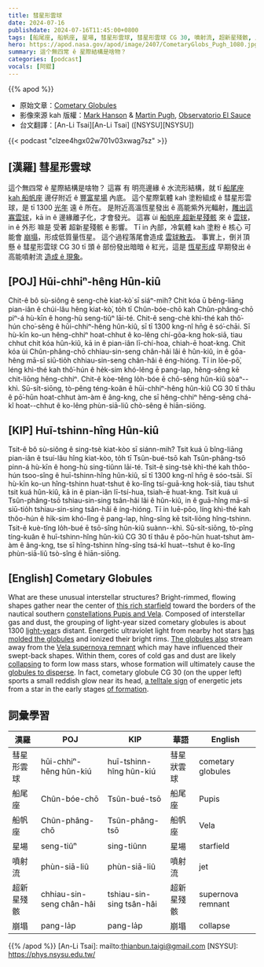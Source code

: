 ```yaml
---
title: 彗星形雲球
date: 2024-07-16
publishdate: 2024-07-16T11:45:00+0800
tags: [船尾座, 船帆座, 星場, 彗星形雲球, 彗星形雲球 CG 30, 噴射流, 超新星殘骸, 崩塌]
hero: https://apod.nasa.gov/apod/image/2407/CometaryGlobs_Pugh_1080.jpg
summary: 這个無四常 ê 星際結構是啥物？
categories: [podcast]
vocals: [阿錕]
---
```


{{% apod %}}

- 原始文章：[Cometary Globules](https://apod.nasa.gov/apod/ap240716.html)
- 影像來源 kah 版權：[Mark Hanson](https://www.hansonastronomy.com/bio) & [Martin Pugh](https://www.martinpughastrophotography.space/about), [Observatorio El Sauce](https://obstech.cl/)
- 台文翻譯：[An-Li Tsai][An-Li Tsai] ([NSYSU][NSYSU])

{{< podcast "clzee4hgx02w701v03xwag7sz" >}}

## [漢羅] 彗星形雲球
這个無四常 ê 星際結構是啥物？
這寡 有 明亮邊緣 ê 水流形結構，就 tī [船尾座 kah 船帆座][constellations Pupis and Vela] 邊仔附近 ê [豐富星場][this rich starfield] 內底。
這个星際氣體 kah 塗粉組成 ê 彗星形雲球，是 tī 1300 [光年][light-year] 遠 ê 所在。
是附近高溫恆星發出 ê 高能紫外光輻射，[雕出這寡雲球][has molded the globules]，kā in ê 邊緣離子化，才會發光。
這寡 ùi [船帆座 超新星殘骸][Vela supernova remnant] 來 ê [雲球][The globules also]，in ê 外形 嘛是 受著 超新星殘骸 ê 影響。
Tī in 內部，冷氣體 kah 塗粉 ê 核心 可能會 [崩塌][collapsing]，形成低質量恆星。
這个過程落尾會造成 [雲球散去][globules to disperse]。
事實上，倒爿頂懸 ê 彗星形雲球 CG 30 tī 頭 ê 部份發出暗暗 ê 紅光，這是 [恆星形成][of formation] 早期發出 ê 高能噴射流 [造成 ê 現象][a telltale sign]。

## [POJ] Hūi-chhiⁿ-hêng Hûn-kiû
Chit-ê bô sù-siông ê seng-chè kiat-kò͘ sī siáⁿ-mih?
Chit kóa ū bêng-liāng pian-iân ê chúi-lâu hêng kiat-kò͘, to̍h tī Chûn-bóe-chō kah Chûn-phâng-chō piⁿ-á hù-kīn ê hong-hù seng-tiûⁿ lāi-té.
Chit-ê seng-chè khì-thé kah thô͘-hún cho͘-sêng ê hūi-chhiⁿ-hêng hûn-kiû, sī tī 1300 kng-nî hn̄g ê só͘-chāi.
Sī hù-kīn ko-un hêng-chhiⁿ hoat-chhut ê ko-lêng chí-gōa-kng hok-siā, tiau chhut chit kóa hûn-kiû, kā in ê pian-iân lī-chí-hoa, chiah-ē hoat-kng.
Chit kóa ùi Chûn-phâng-chō chhiau-sin-seng chân-hâi lâi ê hûn-kiû, in ê gōa-hêng mā-sī siū-tio̍h chhiau-sin-seng chân-hâi ê éng-hióng.
Tī in lōe-pō͘, léng khì-thé kah thô͘-hún ê he̍k-sim khó-lêng ē pang-lap, hêng-sêng kē chit-liōng hêng-chhiⁿ.
Chit-ê kòe-têng lo̍h-bóe ē chō-sêng hûn-kiû sòaⁿ--khì.
Sū-si̍t-siōng, tò-pêng téng-koân ê hūi-chhiⁿ-hêng hûn-kiû CG 30 tī thâu ê pō͘-hūn hoat-chhut àm-àm ê âng-kng, che sī hêng-chhiⁿ hêng-sêng chá-kî hoat--chhut ê ko-lêng phùn-siā-liû chò-sêng ê hiān-siōng.

## [KIP] Huī-tshinn-hîng Hûn-kiû
Tsit-ê bô sù-siông ê sing-tsè kiat-kòo sī siánn-mih?
Tsit kuá ū bîng-liāng pian-iân ê tsuí-lâu hîng kiat-kòo, to̍h tī Tsûn-bué-tsō kah Tsûn-phâng-tsō pinn-á hù-kīn ê hong-hù sing-tiûnn lāi-té.
Tsit-ê sing-tsè khì-thé kah thôo-hún tsoo-sîng ê huī-tshinn-hîng hûn-kiû, sī tī 1300 kng-nî hn̄g ê sóo-tsāi.
Sī hù-kīn ko-un hîng-tshinn huat-tshut ê ko-lîng tsí-guā-kng hok-siā, tiau tshut tsit kuá hûn-kiû, kā in ê pian-iân lī-tsí-hua, tsiah-ē huat-kng.
Tsit kuá uì Tsûn-phâng-tsō tshiau-sin-sing tsân-hâi lâi ê hûn-kiû, in ê guā-hîng mā-sī siū-tio̍h tshiau-sin-sing tsân-hâi ê íng-hióng.
Tī in luē-pōo, líng khì-thé kah thôo-hún ê hi̍k-sim khó-lîng ē pang-lap, hîng-sîng kē tsit-liōng hîng-tshinn.
Tsit-ê kuè-tîng lo̍h-bué ē tsō-sîng hûn-kiû suànn--khì.
Sū-si̍t-siōng, tò-pîng tíng-kuân ê huī-tshinn-hîng hûn-kiû CG 30 tī thâu ê pōo-hūn huat-tshut àm-àm ê âng-kng, tse sī hîng-tshinn hîng-sîng tsá-kî huat--tshut ê ko-lîng phùn-siā-liû tsò-sîng ê hiān-siōng.

## [English] Cometary Globules
What are these unusual interstellar structures?
Bright-rimmed, flowing shapes gather near the center of [this rich starfield][this rich starfield] toward the borders of the nautical southern [constellations Pupis and Vela][constellations Pupis and Vela].
Composed of interstellar gas and dust, the grouping of light-year sized cometary globules is about 1300 [light-year][light-year]s distant.
Energetic ultraviolet light from nearby hot stars [has molded the globules][has molded the globules] and ionized their bright rims.
[The globules also][The globules also] stream away from the [Vela supernova remnant][Vela supernova remnant] which may have influenced their swept-back shapes.
Within them, cores of cold gas and dust are likely [collapsing][collapsing] to form low mass stars, whose formation will ultimately cause the [globules to disperse][globules to disperse].
In fact, cometary globule CG 30 (on the upper left) sports a small reddish glow near its head, [a telltale sign][a telltale sign] of energetic jets from a star in the early stages [of formation][of formation].

## 詞彙學習

|漢羅|POJ|KIP|華語|English|
|-|-|-|-|-|
|彗星形雲球|hūi-chhiⁿ-hêng hûn-kiú|huī-tshinn-hîng hûn-kiú|彗星狀雲球|cometary globules|
|船尾座|Chûn-bóe-chō|Tsûn-bué-tsō|船尾座|Pupis|
|船帆座|Chûn-phâng-chō|Tsûn-phâng-tsō|船帆座|Vela|
|星場|seng-tiûⁿ|sing-tiûnn|星場|starfield|
|噴射流|phùn-siā-liû|phùn-siā-liû|噴射流|jet|
|超新星殘骸|chhiau-sin-seng chân-hâi|tshiau-sin-sing tsân-hâi|超新星殘骸|supernova remnant|
|崩塌|pang-la̍p|pang-la̍p|崩塌|collapse|

{{% /apod %}}
[An-Li Tsai]: mailto:thianbun.taigi@gmail.com
[NSYSU]: https://phys.nsysu.edu.tw/

[copyright]: https://apod.nasa.gov/apod/fap/lib/about_apod.html#srapply
[License3]: https://creativecommons.org/licenses/by/3.0/
[License2]:https://creativecommons.org/licenses/by-nc-nd/2.0/

[this rich starfield]:https://www.hansonastronomy.com/cg-30-cometary-globule
[constellations Pupis and Vela]:http://en.wikipedia.org/wiki/Argo_Navis
[light-year]:https://spaceplace.nasa.gov/light-year/
[has molded the globules]:https://apod.nasa.gov/apod/ap071215.html
[The globules also]:http://arxiv.org/abs/astro-ph/0502285
[Vela supernova remnant]:https://apod.nasa.gov/apod/ap190110.html
[collapsing]:https://pbs.twimg.com/media/BUCOEePIcAAht9h.jpg
[globules to disperse]:https://apod.nasa.gov/apod/ap230104.html
[a telltale sign]:https://ui.adsabs.harvard.edu/abs/1990MNRAS.242..419S/abstract
[of formation]:https://science.nasa.gov/mission/hubble/science/science-highlights/exploring-the-birth-of-stars/
